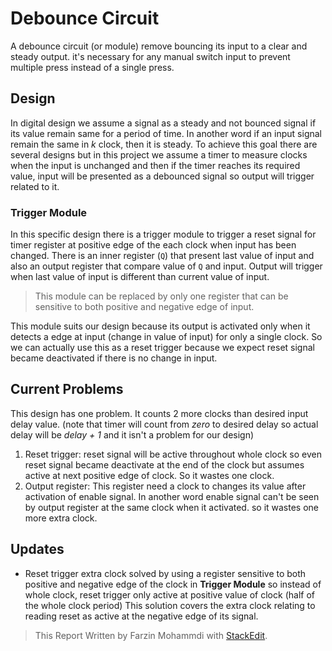 
# Debounce Circuit
A debounce circuit (or module) remove bouncing its input to a clear and steady output. it's necessary for any manual switch input to prevent multiple press instead of a single press.

## Design
In digital design we assume a signal as a steady and not bounced signal if its value remain same for a period of time. In another word if an input signal remain the same in *k* clock, then it is steady. To achieve this goal there are several designs but in this project we assume a timer to measure clocks when the input is unchanged and then if the timer reaches its required value, input will be presented as a debounced signal so output will trigger related to it.

### Trigger Module
In this specific design there is a trigger module to trigger a reset signal for timer register at positive edge of the each clock when input has been changed. There is an inner register (`Q`) that present last value of input and also an output register that compare value of `Q` and input. Output will trigger when last value of input is different than current value of input. 

> This module can be replaced by only one register that can be sensitive to both positive and negative edge of input.

This module suits our design because its output is activated only when it detects a edge at input (change in value of input) for only a single clock. So we can actually use this as a reset trigger because we expect reset signal became deactivated if there is no change in input.

## Current Problems
This design has one problem. It counts 2 more clocks than desired input delay value. (note that timer will count from *zero* to desired delay so actual delay will be *delay + 1* and it isn't a problem for our design)

 1. Reset trigger: reset signal will be active throughout whole clock so even reset signal became deactivate at the end of the clock but assumes active at next positive edge of clock. So it wastes one clock.
 2. Output register: This register need a clock to changes its value after activation of enable signal. In another word enable signal can't be seen by output register at the same clock when it activated. so it wastes one more extra clock.

## Updates

 - Reset trigger extra clock solved by using a register sensitive to both positive and negative edge of the clock in **Trigger Module** so instead of whole clock, reset trigger only active at positive value of clock (half of the whole clock period) This solution covers the extra clock relating to reading reset as active at the negative edge of its signal.

> This Report Written by Farzin Mohammdi with [StackEdit](https://stackedit.io/).